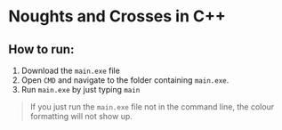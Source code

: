 # Noughts and Crosses in C++

## How to run:

1) Download the `main.exe` file
2) Open `CMD` and navigate to the folder containing `main.exe`.
3) Run `main.exe` by just typing `main`

> If you just run the `main.exe` file not in the command line, the colour formatting will not show up.

